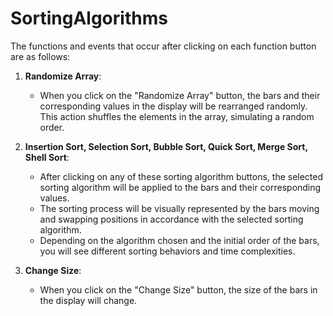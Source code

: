 # SortingAlgorithms
The functions and events that occur after clicking on each function button are as follows:

1. **Randomize Array**:
   - When you click on the "Randomize Array" button, the bars and their corresponding values in the display will be rearranged randomly. This action shuffles the elements in the array, simulating a random order.

2. **Insertion Sort, Selection Sort, Bubble Sort, Quick Sort, Merge Sort, Shell Sort**:
   - After clicking on any of these sorting algorithm buttons, the selected sorting algorithm will be applied to the bars and their corresponding values.
   - The sorting process will be visually represented by the bars moving and swapping positions in accordance with the selected sorting algorithm.
   - Depending on the algorithm chosen and the initial order of the bars, you will see different sorting behaviors and time complexities.

3. **Change Size**:
   - When you click on the "Change Size" button, the size of the bars in the display will change.
   


